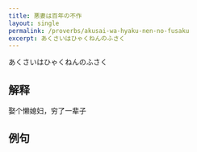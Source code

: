 ```yaml
---
title: 悪妻は百年の不作
layout: single
permalink: /proverbs/akusai-wa-hyaku-nen-no-fusaku
excerpt: あくさいはひゃくねんのふさく
---
```


あくさいはひゃくねんのふさく

## 解释

娶个懒媳妇，穷了一辈子

## 例句

